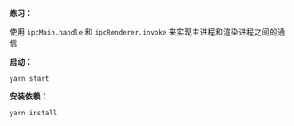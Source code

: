 **练习：**

使用 `ipcMain.handle` 和 `ipcRenderer.invoke` 来实现主进程和渲染进程之间的通信

**启动：**

`yarn start`

**安装依赖：**

`yarn install`
